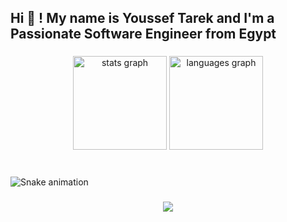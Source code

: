 <h2 align="left">Hi 👋 ! My name is Youssef Tarek and I'm a Passionate Software Engineer from Egypt</h2>

###

<div align="center">
  <!-- GitHub Stats -->
  <img src="https://github-readme-stats.vercel.app/api?username=kallmejoe&hide_title=false&hide_rank=false&show_icons=true&include_all_commits=true&count_private=true&disable_animations=false&theme=dracula&locale=en&hide_border=false" height="150" alt="stats graph" />

  <!-- Top Languages -->
  <img src="https://github-readme-stats.vercel.app/api/top-langs?username=kallmejoe&locale=en&hide_title=false&layout=compact&card_width=320&langs_count=5&theme=dracula&hide_border=false" height="150" alt="languages graph" />
</div>

###

<br clear="both">

<!-- Snake Animation -->
<img src="https://raw.githubusercontent.com/yousseftarek/yousseftarek/output/snake.svg" alt="Snake animation" />

###

<div align="center">
  <!-- Profile Views Counter -->
  <img src="https://profile-counter.glitch.me/yousseftarek/count.svg?" />
</div>
